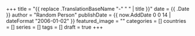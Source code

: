 +++
title = "{{ replace .TranslationBaseName "-" " " | title }}"
date = {{ .Date }}
author = "Random Person"
publishDate = {{ now.AddDate 0 0 14 | dateFormat "2006-01-02" }}
featured_image = ""
categories = []
countries = []
series = []
tags = []
draft = true
+++
